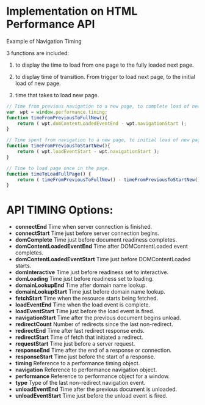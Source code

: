 Implementation on HTML Performance API
============

Example of Navigation Timing

3 functions are included:

1) to display the time to load from one page to the fully loaded next page.

2) to display time of transition. From trigger to load next page, to the initial load of new page.

3) time that takes to load new page.

```Javascript
// Time from previous navigation to a new page, to complete load of new page.
var  wpt = window.performance.timing;
function timeFromPreviousToFullNew(){ 
	return ( wpt.domContentLoadedEventEnd - wpt.navigationStart );
}

// Time spent from navigation to a new page, to initial load of new page.
function timeFromPreviousToStartNew(){ 
	return ( wpt.loadEventStart - wpt.navigationStart );
}

// Time to load page once in the page.
function timeToLoadFullPage() { 
	return ( timeFromPreviousToFullNew() - timeFromPreviousToStartNew() );
}

```


API TIMING Options:
==================

- **connectEnd**  Time when server connection is finished.
- **connectStart**  Time just before server connection begins.
- **domComplete**  Time just before document readiness completes.
- **domContentLoadedEventEnd**  Time after DOMContentLoaded event completes.
- **domContentLoadedEventStart**  Time just before DOMContentLoaded starts.
- **domInteractive**  Time just before readiness set to interactive.
- **domLoading**  Time just before readiness set to loading.
- **domainLookupEnd**  Time after domain name lookup.
- **domainLookupStart**  Time just before domain name lookup.
- **fetchStart**  Time when the resource starts being fetched.
- **loadEventEnd**  Time when the load event is complete.
- **loadEventStart**  Time just before the load event is fired.
- **navigationStart**  Time after the previous document begins unload.
- **redirectCount**  Number of redirects since the last non-redirect.
- **redirectEnd**  Time after last redirect response ends.
- **redirectStart**  Time of fetch that initiated a redirect.
- **requestStart**  Time just before a server request.
- **responseEnd**  Time after the end of a response or connection.
- **responseStart**  Time just before the start of a response.
- **timing**  Reference to a performance timing object.
- **navigation**  Reference to performance navigation object.
- **performance**  Reference to performance object for a window.
- **type**  Type of the last non-redirect navigation event.
- **unloadEventEnd**  Time after the previous document is unloaded.
- **unloadEventStart**  Time just before the unload event is fired.
